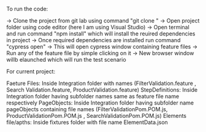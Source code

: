 To run the code:

-> Clone the project from git lab using command "git clone <project>"
-> Open project folder using code editor (here I am using Visual Studio)
-> Open terminal and run command "npm install" which will install the reuired dependencies in project
-> Once required dependencies are installed run command "cypress open"
-> This will open cypress window containing feature files
-> Run any of the feature file by simple clicking on it
-> New browser window willb elaunched which will run the test scenario

For current project:

Faeture Files: Inside Integration folder with names (FilterValidation.feature , Search Validation.feature, ProductValidation.feature)
StepDefinitions: Inside Integration folder having subfolder names same as feature file name respectively
PageObjects: Inside Integration folder having subfolder name pageObjects containing file names (FilterValidationPom.POM.js, ProductValidationPom.POM.js , SearchValidationPom.POM.js)
Elements file/apths: Inside fixtures folder with file name ElementData.json
